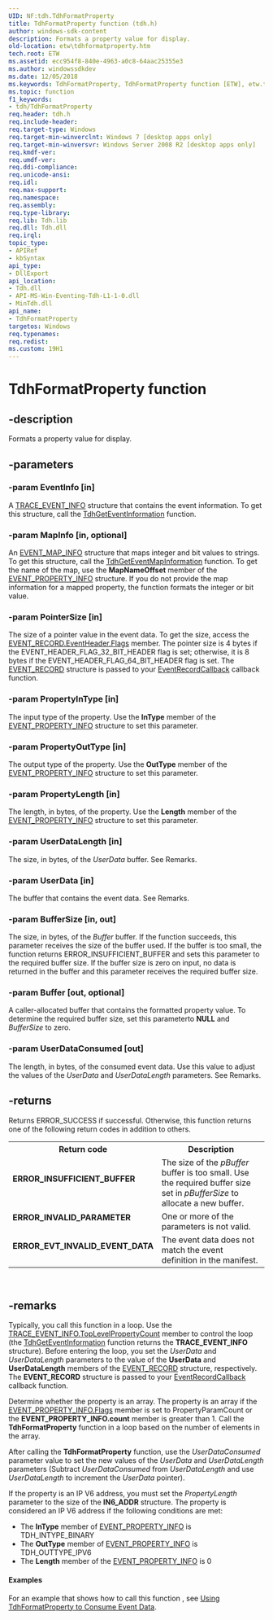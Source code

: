```yaml
---
UID: NF:tdh.TdhFormatProperty
title: TdhFormatProperty function (tdh.h)
author: windows-sdk-content
description: Formats a property value for display.
old-location: etw\tdhformatproperty.htm
tech.root: ETW
ms.assetid: ecc954f8-840e-4963-a0c8-64aac25355e3
ms.author: windowssdkdev
ms.date: 12/05/2018
ms.keywords: TdhFormatProperty, TdhFormatProperty function [ETW], etw.tdhformatproperty, tdh/TdhFormatProperty
ms.topic: function
f1_keywords:
- tdh/TdhFormatProperty
req.header: tdh.h
req.include-header: 
req.target-type: Windows
req.target-min-winverclnt: Windows 7 [desktop apps only]
req.target-min-winversvr: Windows Server 2008 R2 [desktop apps only]
req.kmdf-ver: 
req.umdf-ver: 
req.ddi-compliance: 
req.unicode-ansi: 
req.idl: 
req.max-support: 
req.namespace: 
req.assembly: 
req.type-library: 
req.lib: Tdh.lib
req.dll: Tdh.dll
req.irql: 
topic_type:
- APIRef
- kbSyntax
api_type:
- DllExport
api_location:
- Tdh.dll
- API-MS-Win-Eventing-Tdh-L1-1-0.dll
- MinTdh.dll
api_name:
- TdhFormatProperty
targetos: Windows
req.typenames: 
req.redist: 
ms.custom: 19H1
---
```


# TdhFormatProperty function


## -description


Formats a property value for display.


## -parameters




### -param EventInfo [in]

A <a href="https://docs.microsoft.com/windows/desktop/api/tdh/ns-tdh-trace_event_info">TRACE_EVENT_INFO</a> structure that contains the event information. To get this structure, call the <a href="https://docs.microsoft.com/windows/desktop/api/tdh/nf-tdh-tdhgeteventinformation">TdhGetEventInformation</a> function.


### -param MapInfo [in, optional]

An <a href="https://docs.microsoft.com/windows/desktop/api/tdh/ns-tdh-event_map_info">EVENT_MAP_INFO</a> structure that maps integer and bit values to strings. To get this structure, call the <a href="https://docs.microsoft.com/windows/desktop/api/tdh/nf-tdh-tdhgeteventmapinformation">TdhGetEventMapInformation</a> function. To get the name of the map, use the <b>MapNameOffset</b> member of the <a href="https://docs.microsoft.com/windows/desktop/api/tdh/ns-tdh-event_property_info">EVENT_PROPERTY_INFO</a> structure. If you do not provide the map information for a mapped property, the function formats the integer or bit value.


### -param PointerSize [in]

The size of a pointer value in the event data. To get the size, access the <a href="https://docs.microsoft.com/windows/desktop/api/evntcons/ns-evntcons-event_header">EVENT_RECORD.EventHeader.Flags</a> member. The pointer size is 4 bytes if the EVENT_HEADER_FLAG_32_BIT_HEADER flag is set; otherwise, it is 8 bytes if the EVENT_HEADER_FLAG_64_BIT_HEADER flag is set. The <a href="https://docs.microsoft.com/windows/desktop/api/evntcons/ns-evntcons-event_record">EVENT_RECORD</a> structure is passed to your <a href="https://docs.microsoft.com/windows/desktop/ETW/eventrecordcallback">EventRecordCallback</a> callback function.


### -param PropertyInType [in]

The input type of the property. Use the <b>InType</b> member of the <a href="https://docs.microsoft.com/windows/desktop/api/tdh/ns-tdh-event_property_info">EVENT_PROPERTY_INFO</a> structure to set this parameter.


### -param PropertyOutType [in]

The output type of the property. Use the <b>OutType</b> member of the <a href="https://docs.microsoft.com/windows/desktop/api/tdh/ns-tdh-event_property_info">EVENT_PROPERTY_INFO</a> structure to set this parameter.


### -param PropertyLength [in]

The length, in bytes, of the property. Use the <b>Length</b> member of the <a href="https://docs.microsoft.com/windows/desktop/api/tdh/ns-tdh-event_property_info">EVENT_PROPERTY_INFO</a> structure to set this parameter.


### -param UserDataLength [in]

The size, in bytes, of the <i>UserData</i> buffer. See Remarks.


### -param UserData [in]

The buffer that contains the event data. See Remarks.


### -param BufferSize [in, out]

The size, in bytes, of the <i>Buffer</i> buffer. If the function succeeds, this parameter receives the size of the buffer used. If the buffer is too small, the function returns ERROR_INSUFFICIENT_BUFFER and sets this parameter to the required buffer size. If the buffer size is zero on input, no data is returned in the buffer and this parameter receives the required buffer size.


### -param Buffer [out, optional]

A caller-allocated buffer that contains the formatted property value. To determine the required buffer size, set this parameterto <b>NULL</b> and <i>BufferSize</i> to zero.


### -param UserDataConsumed [out]

The length, in bytes, of the consumed event data. Use this value to adjust the values of the <i>UserData</i> and <i>UserDataLength</i> parameters. See Remarks.


## -returns



Returns ERROR_SUCCESS if successful. Otherwise, this function returns one of the following return codes in addition to others.

<table>
<tr>
<th>Return code</th>
<th>Description</th>
</tr>
<tr>
<td width="40%">
<dl>
<dt><b>ERROR_INSUFFICIENT_BUFFER</b></dt>
</dl>
</td>
<td width="60%">
The size of the <i>pBuffer</i> buffer is too small. Use the required buffer size set in <i>pBufferSize</i> to allocate a new buffer.

</td>
</tr>
<tr>
<td width="40%">
<dl>
<dt><b>ERROR_INVALID_PARAMETER</b></dt>
</dl>
</td>
<td width="60%">
One or more of the parameters is not valid.

</td>
</tr>
<tr>
<td width="40%">
<dl>
<dt><b>ERROR_EVT_INVALID_EVENT_DATA</b></dt>
</dl>
</td>
<td width="60%">
The event data does not match the event definition in the manifest.

</td>
</tr>
</table>
 




## -remarks



Typically, you call this function in a loop.  Use the <a href="https://docs.microsoft.com/windows/desktop/api/tdh/ns-tdh-trace_event_info">TRACE_EVENT_INFO.TopLevelPropertyCount</a> member to control the loop (the <a href="https://docs.microsoft.com/windows/desktop/api/tdh/nf-tdh-tdhgeteventinformation">TdhGetEventInformation</a> function returns the  <b>TRACE_EVENT_INFO</b> structure). Before entering the loop, you set the <i>UserData</i> and <i>UserDataLength</i> parameters to the value of the <b>UserData</b> and <b>UserDataLength</b> members of the <a href="https://docs.microsoft.com/windows/desktop/api/evntcons/ns-evntcons-event_record">EVENT_RECORD</a> structure, respectively. The <b>EVENT_RECORD</b> structure is passed to your <a href="https://docs.microsoft.com/windows/desktop/ETW/eventrecordcallback">EventRecordCallback</a> callback function. 

Determine whether the property is an array. The property is an array if the <a href="https://docs.microsoft.com/windows/desktop/api/tdh/ns-tdh-event_property_info">EVENT_PROPERTY_INFO.Flags</a> member is set to PropertyParamCount or the <b>EVENT_PROPERTY_INFO.count</b> member is greater than 1. Call the <b>TdhFormatProperty</b> function in a loop based on the number of elements in the array.

After calling the <b>TdhFormatProperty</b> function, use the <i>UserDataConsumed</i> parameter value to set the new values of the <i>UserData</i> and <i>UserDataLength</i> parameters (Subtract <i>UserDataConsumed</i> from <i>UserDataLength</i> and use <i>UserDataLength</i> to increment the <i>UserData</i> pointer).

If the property is an IP V6 address, you must set the <i>PropertyLength</i> parameter to the size of the <b>IN6_ADDR</b> structure. The property is considered an IP V6 address if the following conditions are met:

<ul>
<li>The <b>InType</b> member of <a href="https://docs.microsoft.com/windows/desktop/api/tdh/ns-tdh-event_property_info">EVENT_PROPERTY_INFO</a> is TDH_INTYPE_BINARY</li>
<li>The <b>OutType</b> member of <a href="https://docs.microsoft.com/windows/desktop/api/tdh/ns-tdh-event_property_info">EVENT_PROPERTY_INFO</a> is TDH_OUTTYPE_IPV6</li>
<li>The <b>Length</b> member of the <a href="https://docs.microsoft.com/windows/desktop/api/tdh/ns-tdh-event_property_info">EVENT_PROPERTY_INFO</a> is 0</li>
</ul>

#### Examples

For an example that shows how to call this function , see <a href="https://docs.microsoft.com/windows/desktop/ETW/using-tdhformatproperty-to-consume-event-data">Using TdhFormatProperty to Consume Event Data</a>.

<div class="code"></div>


